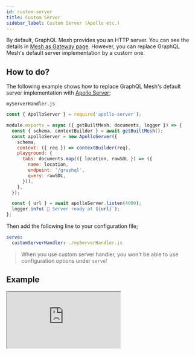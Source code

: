 ```yaml
---
id: custom-server
title: Custom Server
sidebar_label: Custom Server (Apollo etc.)
---
```


By default, GraphQL Mesh provides you an HTTP server. You can see the details in [Mesh as Gateway page](/docs/recipes/mesh-as-gateway). However, you can replace GraphQL Mesh's default server implementation by a custom one.

## How to do?

The following example shows how to replace GraphQL Mesh's default server implementation with [Apollo Server](https://www.apollographql.com/docs/apollo-server/);

`myServerHandler.js`

```js
const { ApolloServer } = require('apollo-server');

module.exports = async ({ getBuiltMesh, documents, logger }) => {
  const { schema, contextBuilder } = await getBuiltMesh();
  const apolloServer = new ApolloServer({
    schema,
    context: ({ req }) => contextBuilder(req),
    playground: {
      tabs: documents.map(({ location, rawSDL }) => ({
        name: location,
        endpoint: '/graphql',
        query: rawSDL,
      })),
    },
  });

  const { url } = await apolloServer.listen(4000);
  logger.info(`🚀 Server ready at ${url}`);
};
```

Then add the following line to your configuration file;

```yml
serve:
  customServerHandler: ./myServerHandler.js
```

> When you use custom server handler, you won't be able to use configuration options under `serve`!

## Example

<iframe src="https://codesandbox.io/embed/github/Urigo/graphql-mesh/tree/master/examples/openapi-location-weather?fontsize=14&hidenavigation=1&theme=dark"
    style={{width:"100%", height:"500px", border:"0", borderRadius: "4px", overflow:"hidden"}}
    title="typescript-location-weather-example"
    allow="accelerometer; ambient-light-sensor; camera; encrypted-media; geolocation; gyroscope; hid; microphone; midi; payment; usb; vr; xr-spatial-tracking"
    sandbox="allow-forms allow-modals allow-popups allow-presentation allow-same-origin allow-scripts" />
